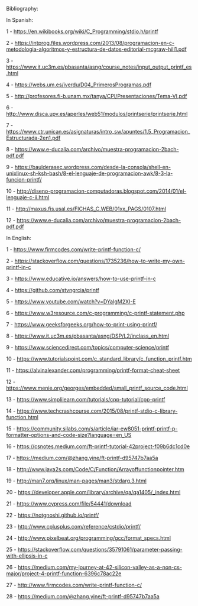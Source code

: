 Bibliography:

In Spanish:

1 - https://en.wikibooks.org/wiki/C_Programming/stdio.h/printf

2 - https://intprog.files.wordpress.com/2013/08/programacion-en-c-metodologia-algoritmos-y-estructura-de-datos-editorial-mcgraw-hill1.pdf

3 - https://www.it.uc3m.es/pbasanta/asng/course_notes/input_output_printf_es.html

4 - https://webs.um.es/iverdu/D04_PrimerosProgramas.pdf

5 - http://profesores.fi-b.unam.mx/tanya/CPI/Presentaciones/Tema-VI.pdf

6 - http://www.disca.upv.es/aperles/web51/modulos/printserie/printserie.html

7 - https://www.ctr.unican.es/asignaturas/intro_sw/apuntes/1.5_Programacion_Estructurada-2en1.pdf

8 - https://www.e-ducalia.com/archivo/muestra-programacion-2bach-pdf.pdf

9 - https://baulderasec.wordpress.com/desde-la-consola/shell-en-unixlinux-sh-ksh-bash/8-el-lenguaje-de-programacion-awk/8-3-la-funcion-printf/

10 - http://diseno-programacion-computadoras.blogspot.com/2014/01/el-lenguaje-c-ii.html

11 - http://maxus.fis.usal.es/FICHAS_C.WEB/01xx_PAGS/0107.html

12 - https://www.e-ducalia.com/archivo/muestra-programacion-2bach-pdf.pdf

In English:

1 - https://www.firmcodes.com/write-printf-function-c/

2 - https://stackoverflow.com/questions/1735236/how-to-write-my-own-printf-in-c

3 - https://www.educative.io/answers/how-to-use-printf-in-c

4 - https://github.com/stvngrcia/printf

5 - https://www.youtube.com/watch?v=DYaIgM2XI-E

6 - https://www.w3resource.com/c-programming/c-printf-statement.php

7 - https://www.geeksforgeeks.org/how-to-print-using-printf/

8 - https://www.it.uc3m.es/pbasanta/asng/DSP/L2/inclass_en.html

9 - https://www.sciencedirect.com/topics/computer-science/printf

10 - https://www.tutorialspoint.com/c_standard_library/c_function_printf.htm

11 - https://alvinalexander.com/programming/printf-format-cheat-sheet

12 - https://www.menie.org/georges/embedded/small_printf_source_code.html

13 - https://www.simplilearn.com/tutorials/cpp-tutorial/cpp-printf

14 - https://www.techcrashcourse.com/2015/08/printf-stdio-c-library-function.html

15 - https://community.silabs.com/s/article/iar-ew8051-printf-printf-p-formatter-options-and-code-size?language=en_US

16 - https://csnotes.medium.com/ft-printf-tutorial-42project-f09b6dc1cd0e

17 - https://medium.com/@zhang.yine/ft-printf-d95747b7aa5a

18 - http://www.java2s.com/Code/C/Function/Arrayoffunctionpointer.htm

19 - http://man7.org/linux/man-pages/man3/stdarg.3.html

20 - https://developer.apple.com/library/archive/qa/qa1405/_index.html

21 - https://www.cypress.com/file/54441/download

22 - https://notgnoshi.github.io/printf/

23 - http://www.cplusplus.com/reference/cstdio/printf/

24 - http://www.pixelbeat.org/programming/gcc/format_specs.html

25 - https://stackoverflow.com/questions/35791061/parameter-passing-with-ellipsis-in-c

26 - https://medium.com/my-journey-at-42-silicon-valley-as-a-non-cs-major/project-4-printf-function-6396c78ac22e

27 - http://www.firmcodes.com/write-printf-function-c/

28 - https://medium.com/@zhang.yine/ft-printf-d95747b7aa5a
